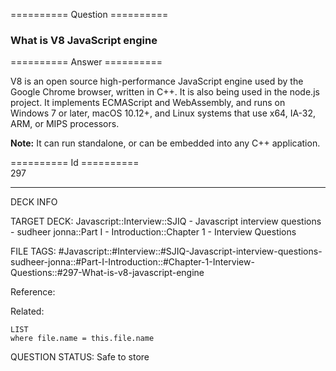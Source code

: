 ========== Question ==========  

### What is V8 JavaScript engine  

========== Answer ==========  

V8 is an open source high-performance JavaScript engine used by the Google Chrome browser, written in C++. It is also being used in the node.js project. It implements ECMAScript and WebAssembly, and runs on Windows 7 or later, macOS 10.12+, and Linux systems that use x64, IA-32, ARM, or MIPS processors.

**Note:** It can run standalone, or can be embedded into any C++ application.

========== Id ==========  
297

---

DECK INFO

TARGET DECK: Javascript::Interview::SJIQ - Javascript interview questions - sudheer jonna::Part I - Introduction::Chapter 1 - Interview Questions

FILE TAGS: #Javascript::#Interview::#SJIQ-Javascript-interview-questions-sudheer-jonna::#Part-I-Introduction::#Chapter-1-Interview-Questions::#297-What-is-v8-javascript-engine

Reference:

Related:

```dataview
LIST
where file.name = this.file.name
```

QUESTION STATUS: Safe to store
